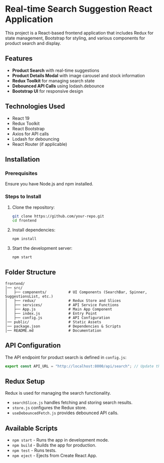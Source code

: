 # Real-time Search Suggestion React Application

This project is a React-based frontend application that includes Redux for state management, Bootstrap for styling, and various components for product search and display.

## Features
- **Product Search** with real-time suggestions
- **Product Details Modal** with image carousel and stock information
- **Redux Toolkit** for managing search state
- **Debounced API Calls** using lodash.debounce
- **Bootstrap UI** for responsive design

## Technologies Used
- React 19
- Redux Toolkit
- React Bootstrap
- Axios for API calls
- Lodash for debouncing
- React Router (if applicable)

## Installation

### Prerequisites
Ensure you have Node.js and npm installed.

### Steps to Install
1. Clone the repository:
   ```sh
   git clone https://github.com/your-repo.git
   cd frontend
   ```
2. Install dependencies:
   ```sh
   npm install
   ```
3. Start the development server:
   ```sh
   npm start
   ```

## Folder Structure
```
frontend/
│── src/
│   ├── components/          # UI Components (SearchBar, Spinner, SuggestionsList, etc.)
│   ├── redux/               # Redux Store and Slices
│   ├── services/            # API Service Functions
│   ├── App.js               # Main App Component
│   ├── index.js             # Entry Point
│   ├── config.js            # API Configuration
│── public/                  # Static Assets
│── package.json             # Dependencies & Scripts
│── README.md                # Documentation
```

## API Configuration
The API endpoint for product search is defined in `config.js`:
```js
export const API_URL = "http://localhost:8000/api/search"; // Update this to the actual API URL
```

## Redux Setup
Redux is used for managing the search functionality.
- `searchSlice.js` handles fetching and storing search results.
- `store.js` configures the Redux store.
- `useDebouncedFetch.js` provides debounced API calls.

## Available Scripts
- `npm start` - Runs the app in development mode.
- `npm build` - Builds the app for production.
- `npm test` - Runs tests.
- `npm eject` - Ejects from Create React App.
